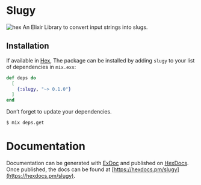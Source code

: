 # Slugy

![hex](https://img.shields.io/badge/hex-v1.0.0-blue.svg)
An Elixir Library to convert input strings into slugs.


## Installation

If available in [Hex](https://hex.pm/docs/publish),
The package can be installed
by adding `slugy` to your list of dependencies in `mix.exs`:

```elixir
def deps do
  [
    {:slugy, "~> 0.1.0"}
  ]
end
```
Don’t forget to update your dependencies.

```
$ mix deps.get
```

# Documentation

Documentation can be generated with [ExDoc](https://github.com/elixir-lang/ex_doc)
and published on [HexDocs](https://hexdocs.pm). Once published, the docs can
be found at [https://hexdocs.pm/slugy](https://hexdocs.pm/slugy).

